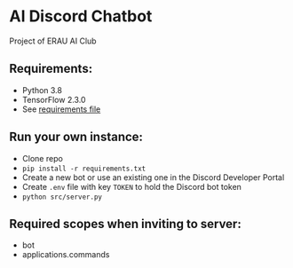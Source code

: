 # AI Discord Chatbot
Project of ERAU AI Club

## Requirements:

- Python 3.8
- TensorFlow 2.3.0
- See [requirements file](requirements.txt)

## Run your own instance:

- Clone repo
- `pip install -r requirements.txt`
- Create a new bot or use an existing one in the Discord Developer Portal
- Create `.env` file with key `TOKEN` to hold the Discord bot token
- `python src/server.py`

## Required scopes when inviting to server:

- bot
- applications.commands